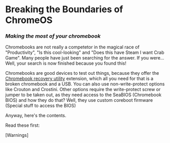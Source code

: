 # Breaking the Boundaries of ChromeOS 
### _Making the most of your chromebook_
Chromebooks are not really a competetor in the magical race of "Productivity", "Is this cool-looking" and "Does this have Steam I want Crab Game". Many people have just been searching for the answer. If you were...    
Well, your search is now finished because you found this!

Chromebooks are good devices to test out things, because they offer the [Chromebook recovery utility](https://chrome.google.com/webstore/detail/chromebook-recovery-utili/pocpnlppkickgojjlmhdmidojbmbodfm?hl=en) extension, which all you need for that is a broken chromebook and a USB. You can also use non-write-protect options like Crouton and Crostini. Other options require the write-protect screw or jumper to be taken out, as they need access to the SeaBIOS (Chromebook BIOS) and how they do that? Well, they use custom coreboot firmware (Special stuff to access the BIOS)

Anyway, here's the contents.

Read these first:

[Warnings]
